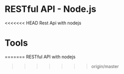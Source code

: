 # RESTful API - Node.js

<<<<<<< HEAD
Rest Api with nodejs


# Tools


=======
RESTful API with nodejs
>>>>>>> origin/master
